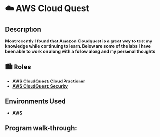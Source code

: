 <h1> ☁️ AWS Cloud Quest</h1>


<h2> Description</h2>
<b>Most recently I found that Amazon Cloudquest is a great way to test my knowledge while continuing to learn. Below are some of the labs I have been able to work on along with a follow along and my personal thoughts</b>
<br />


<h2>🏙️  Roles</h2>

- <b>[AWS CloudQuest: Cloud Practioner](URL)</b> 
- <b>[AWS CloudQuest: Security](URL)</b>

<h2>Environments Used </h2>

- <b>AWS</b>

<h2>Program walk-through:</h2>

<p align="center">
</p>

<!--
 ```diff
- text in red
+ text in green
! text in orange
# text in gray
@@ text in purple (and bold)@@
```
--!>
